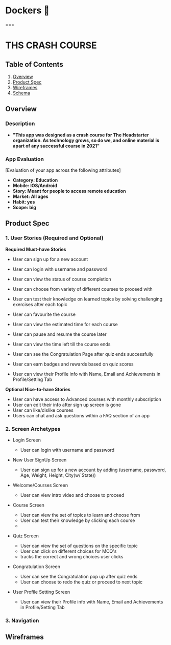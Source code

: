# Dockers 🐳

===
# THS CRASH COURSE 

## Table of Contents
1. [Overview](#Overview)
1. [Product Spec](#Product-Spec)
1. [Wireframes](#Wireframes)
2. [Schema](#Schema)

## Overview
### Description
* **"This app was designed as a crash course for The Headstarter organization. As technology grows, so do we, and online material is apart of any successful course in 2021"** 


### App Evaluation
[Evaluation of your app across the following attributes]
- **Category: Education**
- **Mobile: IOS/Android**
- **Story: Meant for people to access remote education**
- **Market: All ages**
- **Habit: yes**
- **Scope: big**

## Product Spec

### 1. User Stories (Required and Optional)

**Required Must-have Stories**

* User can sign up for a new account
* User can login with username and password
* User can view the status of course completion

* User can choose from variety of different courses to proceed with
* User can test their knowledge on learned topics by solving challenging exercises after each topic

* User can favourite the course
* User can view the estimated time for each course
* User can pause and resume the course later

* User can view the time left till the course ends
* User can see the Congratulation Page after quiz ends successfully
* User can earn badges and rewards based on quiz scores

* User can view their Profile info with Name, Email and Achievements in Profile/Setting Tab

**Optional Nice-to-have Stories**
* User can have access to Advanced courses with monthly subscription
* User can edit their info after sign up screen is gone
* User can like/dislike courses
* Users can chat and ask questions within a FAQ section of an app





### 2. Screen Archetypes

* Login Screen
   * User can login with username and password
* New User SignUp Screen
   * User can sign up for a new account by adding (username, password, Age, Weight, Height, City(w/ State))
* Welcome/Courses Screen
   * User can view intro video and choose to proceed
* Course Screen
   * User can view the set of topics to learn and choose from
   * User can test their knowledge by clicking each course
   * 
* Quiz Screen
   * User can view the set of questions on the specific topic
   * User can click on different choices for MCQ's
   * tracks the correct and wrong choices user clicks
* Congratulation Screen
   * User can see the Congratulation pop up after quiz ends
   * User can choose to redo the quiz or proceed to next topic


* User Profile Setting Screen
   * User can view their Profile info with Name, Email and Achievements in Profile/Setting Tab



### 3. Navigation







## Wireframes

